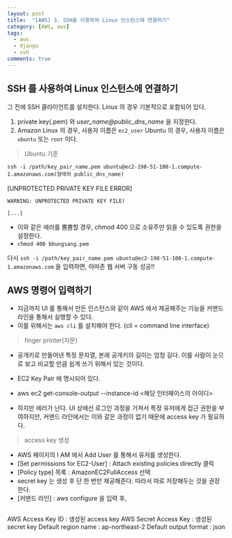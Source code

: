 ```yaml
---
layout: post
title:  "[AWS] 3. SSH을 이용하여 Linux 인스턴스에 연결하기"
category: [AWS, aws]
tags:
  - aws
  - django
  - ssh
comments: true
---
```


## SSH 를 사용하여 Linux 인스턴스에 연결하기
그 전에 SSH 클라이언트를 설치한다. Linux 의 경우 기본적으로 포함되어 있다.
1. private key(.pem) 와 *user_name@public_dns_name* 을 지정한다.
2. Amazon Linux 의 경우, 사용자 이름은 `ec2_user` Ubuntu 의 경우, 사용자 이름은 `ubuntu` 또는 `root` 이다.

> Ubuntu 기준

`ssh -i /path/key_pair_name.pem ubuntu@ec2-198-51-100-1.compute-1.amazonaws.com(형태의 public_dns_name)`
<br><br>
[UNPROTECTED PRIVATE KEY FILE ERROR]
```text
WARNING: UNPROTECTED PRIVATE KEY FILE!

[...]
```
- 이와 같은 에러를 뿜뿜할 경우, chmod 400 으로 소유주만 읽을 수 있도록 권한을 설정한다.
- `chmod 400 bbungsang.pem`

다시 `ssh -i /path/key_pair_name.pem ubuntu@ec2-198-51-100-1.compute-1.amazonaws.com` 을 입력하면, 아마존 웹 서버 구동 성공!!

## AWS 명령어 입력하기
- 지금까지 UI 를 통해서 만든 인스턴스와 같이 AWS 에서 제공해주는 기능을 커맨드 라인을 통해서 실행할 수 있다.
- 이를 위해서는 `aws cli` 를 설치해야 한다.  (cli = command line interface)

> finger printer(지문)
- 공개키로 만들어낸 특정 문자열, 본래 공개키의 길이는 엄청 길다. 이를 사람이 눈으로 보고 비교할 만큼 쉽게 쓰기 위해서 있는 것이다.
- EC2 Key Pair 에 명시되어 있다.

- aws ec2 get-console-output --instance-id <해당 인터페이스의 아이디>
- 하지만 에러가 난다. UI 상에선 로그인 과정을 거쳐서 특정 유저에게 접근 권한을 부여하지만, 커맨드 라인에서는 이와 같은 과정이 없기 때문에 access key 가 필요하다.

> access key 생성
- AWS 페이지의 I AM 에서 Add User 를 통해서 유저를 생성한다.
- [Set permissions for EC2-User] : Attach existing policies directly 클릭
- [Policy type] 목록 : AmazonEC2FullAccess 선택
- secret key 는 생성 후 단 한 번만 제공해준다. 따라서 따로 저장해두는 것을 권장한다.
- [커맨드 라인] : aws configure 을 입력 후,

> ```text
AWS Access Key ID : 생성된 access key
AWS Secret Access Key : 생성된 secret key
Default region name : ap-northeast-2
Default output format : json
```
